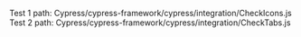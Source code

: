 Test 1 path: Cypress/cypress-framework/cypress/integration/CheckIcons.js  
Test 2 path: Cypress/cypress-framework/cypress/integration/CheckTabs.js  
